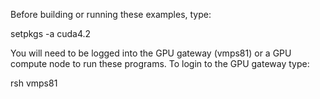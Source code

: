 Before building or running these examples, type:

setpkgs -a cuda4.2 

You will need to be logged into the GPU gateway (vmps81)
or a GPU compute node to run these programs. To login to the
GPU gateway type:

rsh vmps81